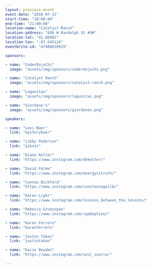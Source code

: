 ```yaml
---
layout: previous-event
event-date: "2018-07-31"
start-time: "18:00:00"
end-time: "21:00:00"
location-name: "Catalyst Ranch"
location-address: "656 W Randolph St #3W"
location-lat: "41.88482"
location-lon: "-87.645124"
eventbrite-id: "47488010919"

sponsors:

- name: "CoderDojoChi"
  image: "assets/img/sponsors/coderdojochi.png"

- name: "Catalyst Ranch"
  image: "assets/img/sponsors/catalyst-ranch.png"

- name: "Lagunitas"
  image: "assets/img/sponsors/lagunitas.png"

- name: "Giordano's"
  image: "assets/img/sponsors/giordanos.png"

speakers:

- name: "Levi Baer"
  link: "mysterybaer"

- name: "Libby Pederson"
  link: "pibsss"

- name: "Diana Kelter"
  link: "https://www.instagram.com/dbkelter/"

- name: "David Palma"
  link: "https://www.instagram.com/energyistruth/"

- name: "Connie Bickford"
  link: "https://www.instagram.com/constancegailb/"

- name: "Karen Light"
  link: "https://www.instagram.com/lessons_between_the_lessons/"

- name: "Rebecca Gruenspan"
  link: "https://www.instagram.com/rgadoption/"

- name: "Karen Ferrero"
  link: "karenferrero"

- name: "Justin Tabas"
  link: "justintabas"

- name: "Kacie Boyden"
  link: "https://www.instagram.com/soul_source/"

---
```


